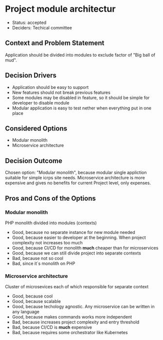 # Project module architectur

* Status: accepted
* Deciders: Techical committee

## Context and Problem Statement

Application should be divided into modules to exclude factor of "Big ball of mud".

## Decision Drivers

* Application should be easy to support
* New features should not break previous features
* Some modules may be disabled in feature, so it should be simple for developer to disable module
* Modular application is easy to test nether when everything put in one place


## Considered Options

* Modular monolith
* Microservice architecture

## Decision Outcome

Chosen option: "Modular monolith", because modular single appliction suitable for simple icrps site needs. Microservice architecture is more expensive and gives no benefits for current Project level, only expenses.

## Pros and Cons of the Options

### Modular monolith

PHP monolith divided into modules (contexts)

* Good, because no separate instance for new module needed
* Good, because easier to developer at the beginning. When project complexity not increases too much
* Good, because CI/CD for monolith **much** cheaper than for microservices
* Good, because we can still divide project into separate contexts
* Bad, because not so cool
* Bad, since it`s monolith on PHP

### Microservice architecture

Cluster of microsevices each of which responsible for separate context

* Good, because cool
* Good, because scalable
* Good, because techology agnostic. Any microservice can be written in any language
* Good, because makes commands works more independent
* Bad, because increases project complexity and entry threshold
* Bad, because CI/CD is **much** expensive
* Bad, because requires some orchestrator like Kubernetes
